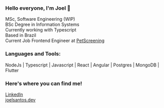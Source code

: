 ### Hello everyone, I'm Joel 👋

MSc, Software Engineering (WIP) \
BSc Degree in Information Systems \
Currently working with Typescript\
Based in Brazil\
Current Job Frontend Engineer at [PetScreening](https://www.petscreening.com/)

### Languages and Tools:
NodeJs | Typescript | Javascript | React | Angular | Postgres | MongoDB | Flutter 


### Here's where you can find me!
[LinkedIn](https://www.linkedin.com/in/joelsantosjunior/)\
[joelsantos.dev](https://joelsantos.dev)
